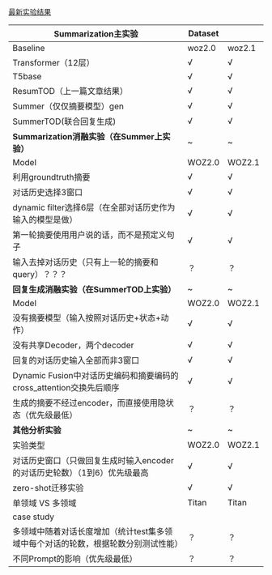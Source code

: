 [最新实验结果](./最新实验结果/)

| Summarization主实验                                          | Dataset |        |
| ------------------------------------------------------------ | ------- | ------ |
| Baseline                                                     | woz2.0  | woz2.1 |
| Transformer（12层）                                          | √       | √      |
| T5base                                                       | √       | √      |
| ResumTOD（上一篇文章结果）                                   | √       | √      |
| Summer（仅仅摘要模型）gen                                    | √       | √      |
| SummerTOD(联合回复生成)                                      | √       | √      |
| **Summarization消融实验（在Summer上实验）**                  | ~       | ~      |
| Model                                                        | WOZ2.0  | WOZ2.1 |
| 利用groundtruth摘要                                          | √       | √      |
| 对话历史选择3窗口                                            | √       | √      |
| dynamic filter选择6层（在全部对话历史作为输入的模型是做）    | √       | √      |
| 第一轮摘要使用用户说的话，而不是预定义句子                   | √       | √      |
| 输入去掉对话历史（只有上一轮的摘要和query）？？？            | ？      | ？     |
| **回复生成消融实验（在SummerTOD上实验）**                    | ~       | ~      |
| Model                                                        | WOZ2.0  | WOZ2.1 |
| 没有摘要模型（输入按照对话历史+状态+动作）                   | √       | √      |
| 没有共享Decoder，两个decoder                                 | √       | √      |
| 回复的对话历史输入全部而非3窗口                              | √       | √      |
| Dynamic Fusion中对话历史编码和摘要编码的cross_attention交换先后顺序 | √       | √      |
| 生成的摘要不经过encoder，而直接使用隐状态（优先级最低）      | ？      | ？     |
| **其他分析实验**                                             | ~       | ~      |
| 实验类型                                                     | WOZ2.0  | WOZ2.1 |
| 对话历史窗口（只做回复生成时输入encoder的对话历史轮数）（1到6）优先级最高 | √       | √      |
| zero-shot迁移实验                                            | √       | √      |
| 单领域 VS 多领域                                             | Titan   | Titan  |
| case study                                                   |         |        |
| 多领域中随着对话长度增加（统计test集多领域中每个对话的轮数，根据轮数分别测试性能） | ？      | ？     |
| 不同Prompt的影响（优先级最低）                               | ？      | ？     |
